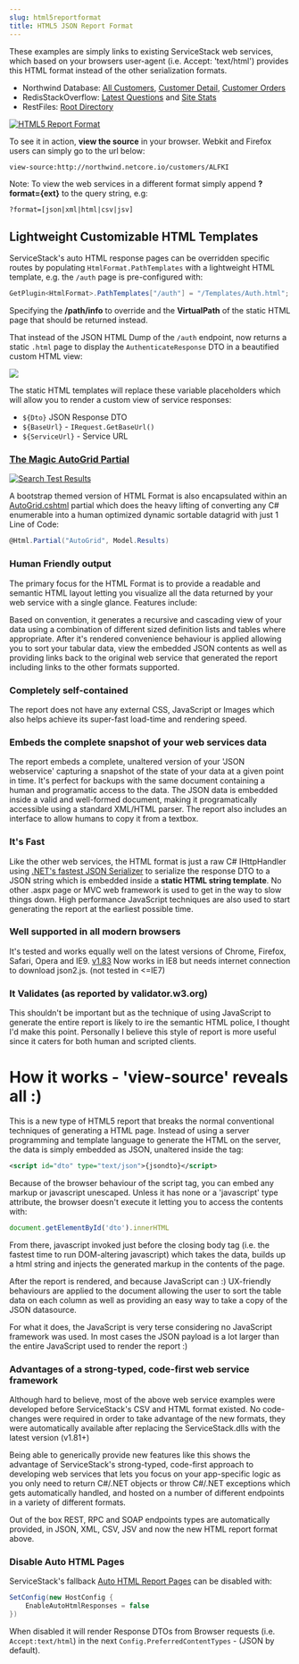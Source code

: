 ```yaml
---
slug: html5reportformat
title: HTML5 JSON Report Format
---
```


These examples are simply links to existing ServiceStack web services, which based on your browsers user-agent (i.e. Accept: 'text/html') provides this HTML format instead of the other serialization formats. 

  - Northwind Database: [All Customers](http://northwind.netcore.io/customers), [Customer Detail](http://northwind.netcore.io/customers/ALFKI), [Customer Orders](http://northwind.netcore.io/orders)
  - RedisStackOverflow:  [Latest Questions](http://redisstackoverflow.netcore.io/questions) and [Site Stats](http://redisstackoverflow.netcore.io/stats)
  - RestFiles:  [Root Directory](http://restfiles.netcore.io/files)

[![HTML5 Report Format](/images/formats/HTML5Format.png)](http://northwind.netcore.io/customers/ALFKI)

To see it in action, **view the source** in your browser. Webkit and Firefox users can simply go to the url below:

```
view-source:http://northwind.netcore.io/customers/ALFKI
```

Note: To view the web services in a different format simply append **?format={ext}** to the query string, e.g:

```
?format=[json|xml|html|csv|jsv]
```

## Lightweight Customizable HTML Templates

ServiceStack's auto HTML response pages can be overridden specific routes by populating `HtmlFormat.PathTemplates`
with a lightweight HTML template, e.g. the `/auth` page is pre-configured with:

 ```csharp
GetPlugin<HtmlFormat>.PathTemplates["/auth"] = "/Templates/Auth.html";
```

Specifying the **/path/info**  to override and the **VirtualPath** of the static HTML page that should be returned instead.

That instead of the JSON HTML Dump of the `/auth` endpoint, now returns a static `.html` page to display the `AuthenticateResponse`
DTO in a beautified custom HTML view:

![](https://raw.githubusercontent.com/ServiceStack/docs/master/docs/images/release-notes/v5.9/auth-page.png)

The static HTML templates will replace these variable placeholders which will allow you to render a custom view of service responses:

 - `${Dto}` JSON Response DTO
 - `${BaseUrl}` - `IRequest.GetBaseUrl()`
 - `${ServiceUrl}` - Service URL

### [The Magic AutoGrid Partial](https://github.com/ServiceStackApps/HttpBenchmarks#the-magic-autogrid-partial)

[![Search Test Results](https://raw.githubusercontent.com/ServiceStack/HttpBenchmarks/master/src/BenchmarksAnalyzer/Content/img/search-filter.png)](https://github.com/ServiceStack/HttpBenchmarks/blob/master/src/BenchmarksAnalyzer/Views/SearchTestResults.cshtml)

A bootstrap themed version of HTML Format is also encapsulated within an [AutoGrid.cshtml](https://github.com/ServiceStack/HttpBenchmarks/blob/master/src/BenchmarksAnalyzer/Views/Shared/AutoGrid.cshtml)
partial which does the heavy lifting of converting any C# enumerable into a human optimized dynamic sortable datagrid with just 1 Line of Code:

```csharp
@Html.Partial("AutoGrid", Model.Results)
```

### Human Friendly output

The primary focus for the HTML Format is to provide a readable and semantic HTML layout letting you visualize all the data returned by your web service with a single glance.
Features include:

Based on convention, it generates a recursive and cascading view of your data using a combination of different sized definition lists and tables where appropriate.
After it's rendered convenience behaviour is applied allowing you to sort your tabular data, view the embedded JSON contents as well as providing links back to the original web service that generated the report including links to the other formats supported.

### Completely self-contained
The report does not have any external CSS, JavaScript or Images which also helps achieve its super-fast load-time and rendering speed.

### Embeds the complete snapshot of your web services data
The report embeds a complete, unaltered version of your 'JSON webservice' capturing a snapshot of the state of your data at a given point in time. 
It's perfect for backups with the same document containing a human and programatic access to the data. 
The JSON data is embedded inside a valid and well-formed document, making it programatically accessible using a standard XML/HTML parser. 
The report also includes an interface to allow humans to copy it from a textbox.
  
### It's Fast
Like the other web services, the HTML format is just a raw C# IHttpHandler using 
[.NET's fastest JSON Serializer](http://www.servicestack.net/mythz_blog/?p=344) 
to serialize the response DTO to a JSON string which is embedded inside a **static HTML string template**. 
No other .aspx page or MVC web framework is used to get in the way to slow things down.
High performance JavaScript techniques are also used to start generating the report at the earliest possible time.

### Well supported in all modern browsers
It's tested and works equally well on the latest versions of Chrome, Firefox, Safari, Opera and IE9.
[v1.83](https://github.com/ServiceStack/ServiceStack/downloads) Now works in IE8 but needs internet connection to download json2.js. (not tested in <=IE7)

### It Validates (as reported by validator.w3.org)
This shouldn't be important but as the technique of using JavaScript to generate the entire report is likely to ire the semantic HTML police, I thought I'd make this point. Personally I believe this style of report is more useful since it caters for both human and scripted clients.

# How it works - 'view-source' reveals all :)

This is a new type of HTML5 report that breaks the normal conventional techniques of generating a HTML page.
Instead of using a server programming and template language to generate the HTML on the server, the data is simply embedded as JSON, unaltered inside the tag:

```xml
<script id="dto" type="text/json">{jsondto}</script>
```

Because of the browser behaviour of the script tag, you can embed any markup or javascript unescaped.
Unless it has none or a 'javascript' type attribute, the browser doesn't execute it letting you to access the contents with:

```js
document.getElementById('dto').innerHTML
```
    
From there, javascript invoked just before the closing body tag (i.e. the fastest time to run DOM-altering javascript) which takes the data, 
builds up a html string and injects the generated markup in the contents of the page.

After the report is rendered, and because JavaScript can :) UX-friendly behaviours are applied to the document allowing the user to sort the table data on each column as well as providing an easy way to take a copy of the JSON datasource.

For what it does, the JavaScript is very terse considering no JavaScript framework was used. In most cases the JSON payload is a lot larger than the entire JavaScript used to render the report :)

### Advantages of a strong-typed, code-first web service framework

Although hard to believe, most of the above web service examples were developed before ServiceStack's CSV and HTML format existed.
No code-changes were required in order to take advantage of the new formats, they were automatically available after replacing the ServiceStack.dlls with the latest version (v1.81+)

Being able to generically provide new features like this shows the advantage of ServiceStack's strong-typed, code-first approach to developing web services that lets you focus on your app-specific logic as you only need to return C#/.NET objects or throw C#/.NET exceptions which gets automatically handled, and hosted on a number of different endpoints in a variety of different formats.
 
Out of the box REST, RPC and SOAP endpoints types are automatically provided, in JSON, XML, CSV, JSV and now the new HTML report format above.

### Disable Auto HTML Pages

ServiceStack's fallback [Auto HTML Report Pages](/html5reportformat) can be disabled with:

```csharp
SetConfig(new HostConfig {
    EnableAutoHtmlResponses = false
})
```

When disabled it will render Response DTOs from Browser requests (i.e. `Accept:text/html`) in the next `Config.PreferredContentTypes` - (JSON by default).
